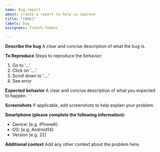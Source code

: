 ```yaml
---
name: Bug report
about: Create a report to help us improve
title: "[BUG]"
labels: bug
assignees: french-femboi

---
```


**Describe the bug**
A clear and concise description of what the bug is.

**To Reproduce**
Steps to reproduce the behavior:
1. Go to '...'
2. Click on '....'
3. Scroll down to '....'
4. See error

**Expected behavior**
A clear and concise description of what you expected to happen.

**Screenshots**
If applicable, add screenshots to help explain your problem.

**Smartphone (please complete the following information):**
 - Device: [e.g. iPhone6]
 - OS: [e.g. Android14]
 - Version [e.g. 22]

**Additional context**
Add any other context about the problem here.
